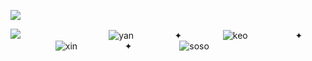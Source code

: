   ![](https://komarev.com/ghpvc/?username=yeorido&label=jellyfish+✦&color=3BAABC)

![](https://files.catbox.moe/l3bbi8.png)
⠀⠀⠀⠀⠀⠀⠀ ⠀⠀⠀⠀⠀⠀![yan](https://github.com/5th-child) ⠀⠀⠀⠀⠀⠀✦ ⠀⠀⠀⠀⠀⠀![keo](https://github.com/starsour) ⠀⠀⠀⠀⠀⠀⠀✦ ⠀⠀⠀⠀⠀⠀⠀![xin](https://github.com/yeorido) ⠀⠀⠀⠀⠀⠀⠀✦ ⠀⠀⠀⠀⠀⠀⠀![soso](https://github.com/dollclaw)
